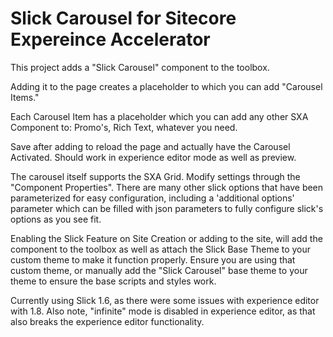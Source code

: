 # Slick Carousel for Sitecore Expereince Accelerator

This project adds a "Slick Carousel" component to the toolbox. 

Adding it to the page creates a placeholder to which you can add "Carousel Items." 

Each Carousel Item has a placeholder which you can add any other SXA Component to: Promo's, Rich Text, whatever you need.

Save after adding to reload the page and actually have the Carousel Activated. Should work in experience editor mode as well as preview.

The carousel itself supports the SXA Grid. Modify settings through the "Component Properties". There are many other slick options that have been parameterized for easy configuration, including a 'additional options' parameter which can be filled with json parameters to fully configure slick's options as you see fit.

Enabling the Slick Feature on Site Creation or adding to the site, will add the component to the toolbox as well as attach the Slick Base Theme to your custom theme to make it function properly. Ensure you are using that custom theme, or manually add the "Slick Carousel" base theme to your theme to ensure the base scripts and styles work.

Currently using Slick 1.6, as there were some issues with experience editor with 1.8. Also note, "infinite" mode is disabled in experience editor, as that also breaks the experience editor functionality.
